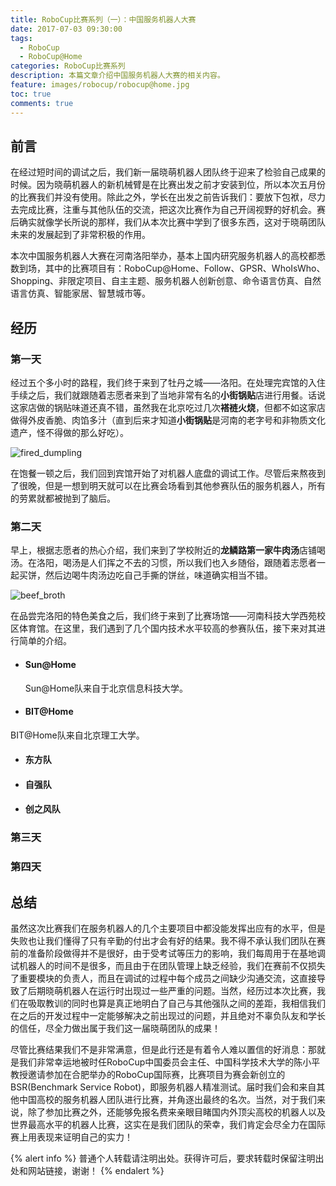 ```yaml
---
title: RoboCup比赛系列（一）：中国服务机器人大赛
date: 2017-07-03 09:30:00
tags:
  - RoboCup
  - RoboCup@Home
categories: RoboCup比赛系列
description: 本篇文章介绍中国服务机器人大赛的相关内容。
feature: images/robocup/robocup@home.jpg
toc: true
comments: true
---
```


## 前言

在经过短时间的调试之后，我们新一届晓萌机器人团队终于迎来了检验自己成果的时候。因为晓萌机器人的新机械臂是在比赛出发之前才安装到位，所以本次五月份的比赛我们并没有使用。除此之外，学长在出发之前告诉我们：要放下包袱，尽力去完成比赛，注重与其他队伍的交流，把这次比赛作为自己开阔视野的好机会。赛后确实就像学长所说的那样，我们从本次比赛中学到了很多东西，这对于晓萌团队未来的发展起到了非常积极的作用。

本次中国服务机器人大赛在河南洛阳举办，基本上国内研究服务机器人的高校都悉数到场，其中的比赛项目有：RoboCup@Home、Follow、GPSR、WhoIsWho、Shopping、非限定项目、自主主题、服务机器人创新创意、命令语言仿真、自然语言仿真、智能家居、智慧城市等。

<!--more-->

## 经历

### 第一天

经过五个多小时的路程，我们终于来到了牡丹之城——洛阳。在处理完宾馆的入住手续之后，我们就跟随着志愿者来到了当地非常有名的**小街锅贴**店进行用餐。话说这家店做的锅贴味道还真不错，虽然我在北京吃过几次**褡裢火烧**，但都不如这家店做得外皮香脆、肉馅多汁（直到后来才知道**小街锅贴**是河南的老字号和非物质文化遗产，怪不得做的那么好吃）。

![fired_dumpling](../../../../../images/luoyang/fired_dumpling.jpg)

在饱餐一顿之后，我们回到宾馆开始了对机器人底盘的调试工作。尽管后来熬夜到了很晚，但是一想到明天就可以在比赛会场看到其他参赛队伍的服务机器人，所有的劳累就都被抛到了脑后。

### 第二天

早上，根据志愿者的热心介绍，我们来到了学校附近的**龙鳞路第一家牛肉汤**店铺喝汤。在洛阳，喝汤是人们挥之不去的习惯，所以我们也入乡随俗，跟随着志愿者一起买饼，然后边喝牛肉汤边吃自己手撕的饼丝，味道确实相当不错。

![beef_broth](../../../../../images/luoyang/beef_broth.jpg)

在品尝完洛阳的特色美食之后，我们终于来到了比赛场馆——河南科技大学西苑校区体育馆。在这里，我们遇到了几个国内技术水平较高的参赛队伍，接下来对其进行简单的介绍。

- #### Sun@Home

  Sun@Home队来自于北京信息科技大学。

- #### BIT@Home

 BIT@Home队来自北京理工大学。

- #### 东方队

- #### 自强队

- #### 创之风队

### 第三天

### 第四天

## 总结

虽然这次比赛我们在服务机器人的几个主要项目中都没能发挥出应有的水平，但是失败也让我们懂得了只有辛勤的付出才会有好的结果。我不得不承认我们团队在赛前的准备阶段做得并不是很好，由于受考试等压力的影响，我们每周用于在基地调试机器人的时间不是很多，而且由于在团队管理上缺乏经验，我们在赛前不仅损失了重要模块的负责人，而且在调试的过程中每个成员之间缺少沟通交流，这直接导致了后期晓萌机器人在运行时出现过一些严重的问题。当然，经历过本次比赛，我们在吸取教训的同时也算是真正地明白了自己与其他强队之间的差距，我相信我们在之后的开发过程中一定能够解决之前出现过的问题，并且绝对不辜负队友和学长的信任，尽全力做出属于我们这一届晓萌团队的成果！

尽管比赛结果我们不是非常满意，但是此行还是有着令人难以置信的好消息：那就是我们非常幸运地被时任RoboCup中国委员会主任、中国科学技术大学的陈小平教授邀请参加在合肥举办的RoboCup国际赛，比赛项目为赛会新创立的BSR(Benchmark Service Robot)，即服务机器人精准测试。届时我们会和来自其他中国高校的服务机器人团队进行比赛，并角逐出最终的名次。当然，对于我们来说，除了参加比赛之外，还能够免报名费来亲眼目睹国内外顶尖高校的机器人以及世界最高水平的机器人比赛，这实在是我们团队的荣幸，我们肯定会尽全力在国际赛上用表现来证明自己的实力！

{% alert info %}
普通个人转载请注明出处。获得许可后，要求转载时保留注明出处和网站链接，谢谢！
{% endalert %}
